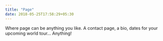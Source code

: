 ```yaml
---
title: "Page"
date: 2018-05-25T17:58:29+05:30 
---
```


Where page can be anything you like. A contact page, a bio, dates for your upcoming world tour… Anything!
